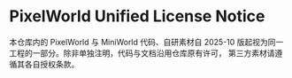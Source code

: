 # PixelWorld Unified License Notice

本仓库内的 PixelWorld 与 MiniWorld 代码、自研素材自 2025-10 版起视为同一工程的一部分。除非单独注明，代码与文档沿用仓库原有许可，
第三方素材请遵循其各自授权条款。
